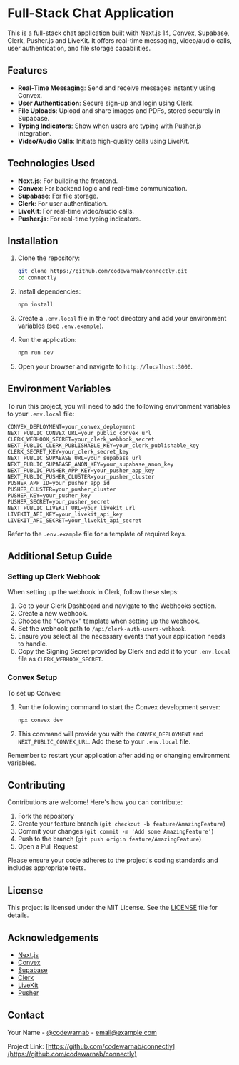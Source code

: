 # Full-Stack Chat Application

This is a full-stack chat application built with Next.js 14, Convex, Supabase, Clerk, Pusher.js and LiveKit. It offers real-time messaging, video/audio calls, user authentication, and file storage capabilities.

## Features

- **Real-Time Messaging**: Send and receive messages instantly using Convex.
- **User Authentication**: Secure sign-up and login using Clerk.
- **File Uploads**: Upload and share images and PDFs, stored securely in Supabase.
- **Typing Indicators**: Show when users are typing with Pusher.js integration.
- **Video/Audio Calls**: Initiate high-quality calls using LiveKit.

## Technologies Used

- **Next.js**: For building the frontend.
- **Convex**: For backend logic and real-time communication.
- **Supabase**: For file storage.
- **Clerk**: For user authentication.
- **LiveKit**: For real-time video/audio calls.
- **Pusher.js**: For real-time typing indicators.

## Installation

1. Clone the repository:
   ```bash
   git clone https://github.com/codewarnab/connectly.git
   cd connectly
   ```

2. Install dependencies:
   ```bash
   npm install
   ```

3. Create a `.env.local` file in the root directory and add your environment variables (see `.env.example`).

4. Run the application:
   ```bash
   npm run dev
   ```

5. Open your browser and navigate to `http://localhost:3000`.

## Environment Variables

To run this project, you will need to add the following environment variables to your `.env.local` file:

```
CONVEX_DEPLOYMENT=your_convex_deployment
NEXT_PUBLIC_CONVEX_URL=your_public_convex_url
CLERK_WEBHOOK_SECRET=your_clerk_webhook_secret
NEXT_PUBLIC_CLERK_PUBLISHABLE_KEY=your_clerk_publishable_key
CLERK_SECRET_KEY=your_clerk_secret_key
NEXT_PUBLIC_SUPABASE_URL=your_supabase_url
NEXT_PUBLIC_SUPABASE_ANON_KEY=your_supabase_anon_key
NEXT_PUBLIC_PUSHER_APP_KEY=your_pusher_app_key
NEXT_PUBLIC_PUSHER_CLUSTER=your_pusher_cluster
PUSHER_APP_ID=your_pusher_app_id
PUSHER_CLUSTER=your_pusher_cluster
PUSHER_KEY=your_pusher_key
PUSHER_SECRET=your_pusher_secret
NEXT_PUBLIC_LIVEKIT_URL=your_livekit_url
LIVEKIT_API_KEY=your_livekit_api_key
LIVEKIT_API_SECRET=your_livekit_api_secret
```

Refer to the `.env.example` file for a template of required keys.

## Additional Setup Guide

### Setting up Clerk Webhook

When setting up the webhook in Clerk, follow these steps:

1. Go to your Clerk Dashboard and navigate to the Webhooks section.
2. Create a new webhook.
3. Choose the "Convex" template when setting up the webhook.
4. Set the webhook path to `/api/clerk-auth-users-webhook`.
5. Ensure you select all the necessary events that your application needs to handle.
6. Copy the Signing Secret provided by Clerk and add it to your `.env.local` file as `CLERK_WEBHOOK_SECRET`.

### Convex Setup

To set up Convex:

1. Run the following command to start the Convex development server:
   ```bash
   npx convex dev
   ```
2. This command will provide you with the `CONVEX_DEPLOYMENT` and `NEXT_PUBLIC_CONVEX_URL`. Add these to your `.env.local` file.

Remember to restart your application after adding or changing environment variables.

## Contributing

Contributions are welcome! Here's how you can contribute:

1. Fork the repository
2. Create your feature branch (`git checkout -b feature/AmazingFeature`)
3. Commit your changes (`git commit -m 'Add some AmazingFeature'`)
4. Push to the branch (`git push origin feature/AmazingFeature`)
5. Open a Pull Request

Please ensure your code adheres to the project's coding standards and includes appropriate tests.

## License

This project is licensed under the MIT License. See the [LICENSE](LICENSE) file for details.

## Acknowledgements

- [Next.js](https://nextjs.org/)
- [Convex](https://www.convex.dev/)
- [Supabase](https://supabase.io/)
- [Clerk](https://clerk.dev/)
- [LiveKit](https://livekit.io/)
- [Pusher](https://pusher.com/)

## Contact

Your Name - [@codewarnab](https://twitter.com/codewarnab) - email@example.com

Project Link: [https://github.com/codewarnab/connectly](https://github.com/codewarnab/connectly)